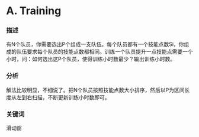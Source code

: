# A. Training

### 描述

有N个队员，你需要选出P个组成一支队伍。每个队员都有一个技能点数Si，你组成的队伍要求每个队员的技能点数都相同。训练一个队员提升一点技能点需要一个小时，问：如何选出这P个队员，使得训练小时数最少？输出训练小时数。

### 分析

解法比较明显，不细说了。把N个队员按照技能点数大小排序，然后以P为区间长度从左到右扫描，不断更新训练小时数即可。

### 关键词

滑动窗
